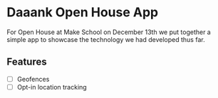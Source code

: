 # Daaank Open House App
For Open House at Make School on December 13th we put together a simple app
to showcase the technology we had developed thus far.

## Features
- [ ] Geofences
- [ ] Opt-in location tracking
